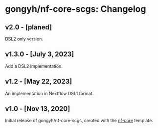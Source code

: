 # gongyh/nf-core-scgs: Changelog

## v2.0 - [planed]

DSL2 only version.

## v1.3.0 - [July 3, 2023]

Add a DSL2 implementation.

## v1.2 - [May 22, 2023]

An implementation in Nextflow DSL1 format.

## v1.0 - [Nov 13, 2020]

Initial release of gongyh/nf-core-scgs, created with the [nf-core](http://nf-co.re/) template.

